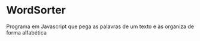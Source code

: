 # WordSorter

Programa em Javascript que pega as palavras de um texto e às organiza de forma alfabética
